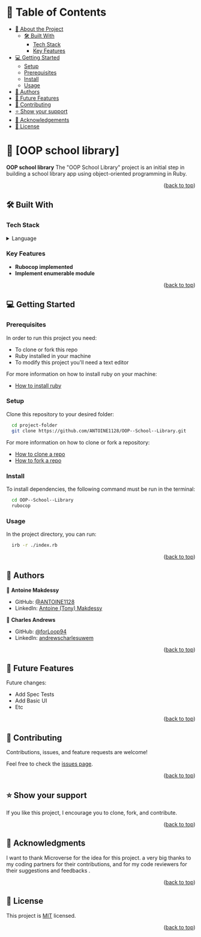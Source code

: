 # 📗 Table of Contents

- [📖 About the Project](#about-project)
  - [🛠 Built With](#built-with)
    - [Tech Stack](#tech-stack)
    - [Key Features](#key-features)
- [💻 Getting Started](#getting-started)
  - [Setup](#setup)
  - [Prerequisites](#prerequisites)
  - [Install](#install)
  - [Usage](#usage)
- [👥 Authors](#authors)
- [🔭 Future Features](#future-features)
- [🤝 Contributing](#contributing)
- [⭐️ Show your support](#support)
- [🙏 Acknowledgements](#acknowledgements)
- [📝 License](#license)

# 📖 [OOP school library] <a name="about-project"></a>

**OOP school library** The "OOP School Library" project is an initial step in building a school library app using object-oriented programming in Ruby.

<p align="right">(<a href="#readme-top">back to top</a>)</p>

## 🛠 Built With <a name="built-with"></a>

### Tech Stack <a name="tech-stack"></a>

<details>
  <summary>Language</summary>
  <ul>
    <li><a href="https://www.ruby-lang.org/en/">Ruby</a></li>
  </ul>
</details>

### Key Features <a name="key-features"></a>

- **Rubocop implemented**
- **Implement enumerable module**

<p align="right">(<a href="#readme-top">back to top</a>)</p>

## 💻 Getting Started <a name="getting-started"></a>

### Prerequisites

In order to run this project you need:
- To clone or fork this repo
- Ruby installed in your machine
- To modify this project you'll need a text editor

For more information on how to install ruby on your machine:
- <a href="https://www.ruby-lang.org/en/documentation/installation/">How to install ruby</a>

### Setup

Clone this repository to your desired folder:

```sh
  cd project-folder
  git clone https://github.com/ANTOINE1128/OOP--School--Library.git
```

For more information on how to clone or fork a repository:
- <a href="https://docs.github.com/en/repositories/creating-and-managing-repositories/cloning-a-repository">How to clone a repo</a>
- <a href="https://docs.github.com/en/get-started/quickstart/fork-a-repo">How to fork a repo</a>


### Install

To install dependencies, the following command must be run in the terminal:

```sh
  cd OOP--School--Library
  rubocop
```

### Usage

In the project directory, you can run:

```sh
  irb -r ./index.rb
```





<p align="right">(<a href="#readme-top">back to top</a>)</p>

<!-- AUTHORS -->

## 👥 Authors <a name="authors"></a>



👤 **Antoine Makdessy**

- GitHub: [@ANTOINE1128](https://github.com/ANTOINE1128)
- LinkedIn: [Antoine (Tony) Makdessy](https://www.linkedin.com/in/antoine-makdessy/)

👤 **Charles Andrews**

- GitHub: [@forLoop94](https://github.com/forLoop94)
- LinkedIn: [andrewscharlesuwem](https://www.linkedin.com/in/andrewscharlesuwem/)




<p align="right">(<a href="#readme-top">back to top</a>)</p>

## 🔭 Future Features <a name="future-features"></a>

Future changes:
- Add Spec Tests
- Add Basic UI
- Etc

<p align="right">(<a href="#readme-top">back to top</a>)</p>

## 🤝 Contributing <a name="contributing"></a>

Contributions, issues, and feature requests are welcome!

Feel free to check the [issues page](https://github.com/ANTOINE1128/OOP--School--Library/issues).

<p align="right">(<a href="#readme-top">back to top</a>)</p>

## ⭐️ Show your support <a name="support"></a>

If you like this project, I encourage you to clone, fork, and contribute.

<p align="right">(<a href="#readme-top">back to top</a>)</p>

## 🙏 Acknowledgments <a name="acknowledgements"></a>

I want to thank Microverse for the idea for this project.
a very big thanks to my coding partners for their contributions, and
for my code reviewers for their suggestions and feedbacks .

<p align="right">(<a href="#readme-top">back to top</a>)</p>

## 📝 License <a name="license"></a>

This project is [MIT](./LICENSE) licensed.

<p align="right">(<a href="#readme-top">back to top</a>)</p>
